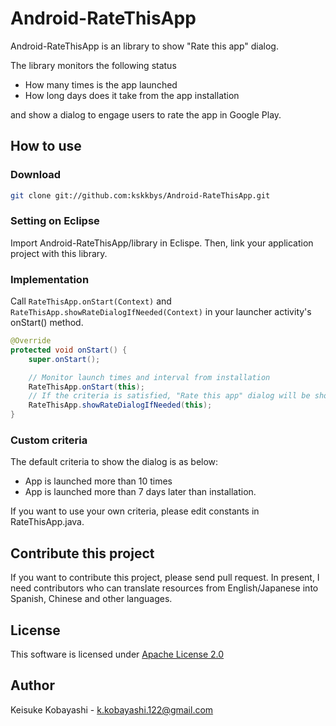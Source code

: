 Android-RateThisApp
===================

Android-RateThisApp is an library to show "Rate this app" dialog.

The library monitors the following status

* How many times is the app launched
* How long days does it take from the app installation

and show a dialog to engage users to rate the app in Google Play.

## How to use

### Download
```sh
git clone git://github.com:kskkbys/Android-RateThisApp.git
```

### Setting on Eclipse
Import Android-RateThisApp/library in Eclispe. Then, link your application project with this library.

### Implementation
Call `RateThisApp.onStart(Context)` and `RateThisApp.showRateDialogIfNeeded(Context)` in your launcher activity's onStart() method.
```java
@Override
protected void onStart() {
    super.onStart();

    // Monitor launch times and interval from installation
    RateThisApp.onStart(this);
    // If the criteria is satisfied, "Rate this app" dialog will be shown
    RateThisApp.showRateDialogIfNeeded(this);
}
```

### Custom criteria
The default criteria to show the dialog is as below:

* App is launched more than 10 times
* App is launched more than 7 days later than installation.

If you want to use your own criteria, please edit constants in RateThisApp.java.

## Contribute this project
If you want to contribute this project, please send pull request.
In present, I need contributors who can translate resources from English/Japanese into Spanish, Chinese and other languages.

## License
This software is licensed under [Apache License 2.0](http://www.apache.org/licenses/LICENSE-2.0.html)

## Author
Keisuke Kobayashi - k.kobayashi.122@gmail.com
